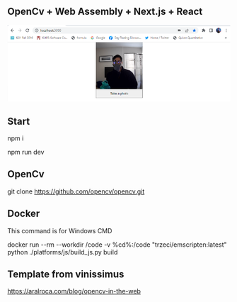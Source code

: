 ## OpenCv + Web Assembly +  Next.js + React 

![GitHub Logo](/image/screenshot.png)

## Start

npm i

npm run dev

## OpenCv 

git clone https://github.com/opencv/opencv.git

## Docker 

This command is for Windows CMD 

docker run --rm --workdir /code -v %cd%:/code "trzeci/emscripten:latest" python ./platforms/js/build_js.py build

## Template from vinissimus 

https://aralroca.com/blog/opencv-in-the-web